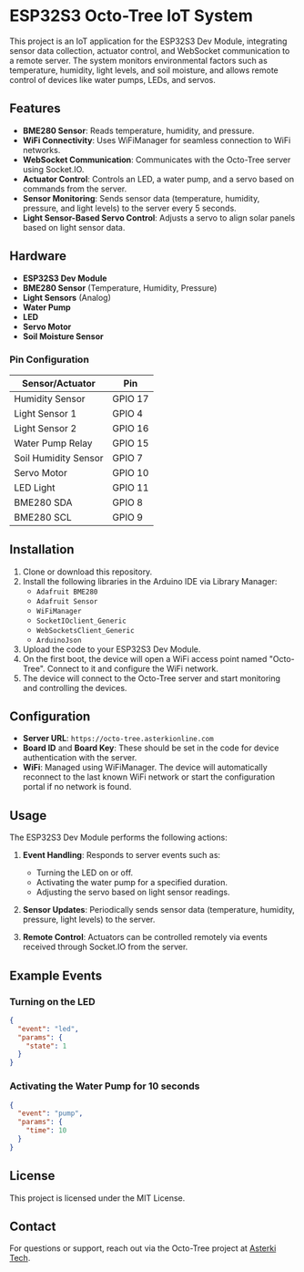 # ESP32S3 Octo-Tree IoT System

This project is an IoT application for the ESP32S3 Dev Module, integrating sensor data collection, actuator control, and WebSocket communication to a remote server. The system monitors environmental factors such as temperature, humidity, light levels, and soil moisture, and allows remote control of devices like water pumps, LEDs, and servos.

## Features

- **BME280 Sensor**: Reads temperature, humidity, and pressure.
- **WiFi Connectivity**: Uses WiFiManager for seamless connection to WiFi networks.
- **WebSocket Communication**: Communicates with the Octo-Tree server using Socket.IO.
- **Actuator Control**: Controls an LED, a water pump, and a servo based on commands from the server.
- **Sensor Monitoring**: Sends sensor data (temperature, humidity, pressure, and light levels) to the server every 5 seconds.
- **Light Sensor-Based Servo Control**: Adjusts a servo to align solar panels based on light sensor data.

## Hardware

- **ESP32S3 Dev Module**
- **BME280 Sensor** (Temperature, Humidity, Pressure)
- **Light Sensors** (Analog)
- **Water Pump**
- **LED**
- **Servo Motor**
- **Soil Moisture Sensor**

### Pin Configuration

| Sensor/Actuator    | Pin         |
|--------------------|-------------|
| Humidity Sensor     | GPIO 17     |
| Light Sensor 1      | GPIO 4      |
| Light Sensor 2      | GPIO 16     |
| Water Pump Relay          | GPIO 15     |
| Soil Humidity Sensor| GPIO 7      |
| Servo Motor         | GPIO 10     |
| LED Light           | GPIO 11     |
| BME280 SDA          | GPIO 8      |
| BME280 SCL          | GPIO 9      |

## Installation

1. Clone or download this repository.
2. Install the following libraries in the Arduino IDE via Library Manager:
   - `Adafruit BME280`
   - `Adafruit Sensor`
   - `WiFiManager`
   - `SocketIOclient_Generic`
   - `WebSocketsClient_Generic`
   - `ArduinoJson`
3. Upload the code to your ESP32S3 Dev Module.
4. On the first boot, the device will open a WiFi access point named "Octo-Tree". Connect to it and configure the WiFi network.
5. The device will connect to the Octo-Tree server and start monitoring and controlling the devices.

## Configuration

- **Server URL**: `https://octo-tree.asterkionline.com`
- **Board ID** and **Board Key**: These should be set in the code for device authentication with the server.
- **WiFi**: Managed using WiFiManager. The device will automatically reconnect to the last known WiFi network or start the configuration portal if no network is found.

## Usage

The ESP32S3 Dev Module performs the following actions:

1. **Event Handling**: Responds to server events such as:
   - Turning the LED on or off.
   - Activating the water pump for a specified duration.
   - Adjusting the servo based on light sensor readings.

2. **Sensor Updates**: Periodically sends sensor data (temperature, humidity, pressure, light levels) to the server.

3. **Remote Control**: Actuators can be controlled remotely via events received through Socket.IO from the server.

## Example Events

### Turning on the LED

```json
{
  "event": "led",
  "params": {
    "state": 1
  }
}
```

### Activating the Water Pump for 10 seconds

```json
{
  "event": "pump",
  "params": {
    "time": 10
  }
}
```

## License

This project is licensed under the MIT License.

## Contact

For questions or support, reach out via the Octo-Tree project at [Asterki Tech](https://asterki.tech).